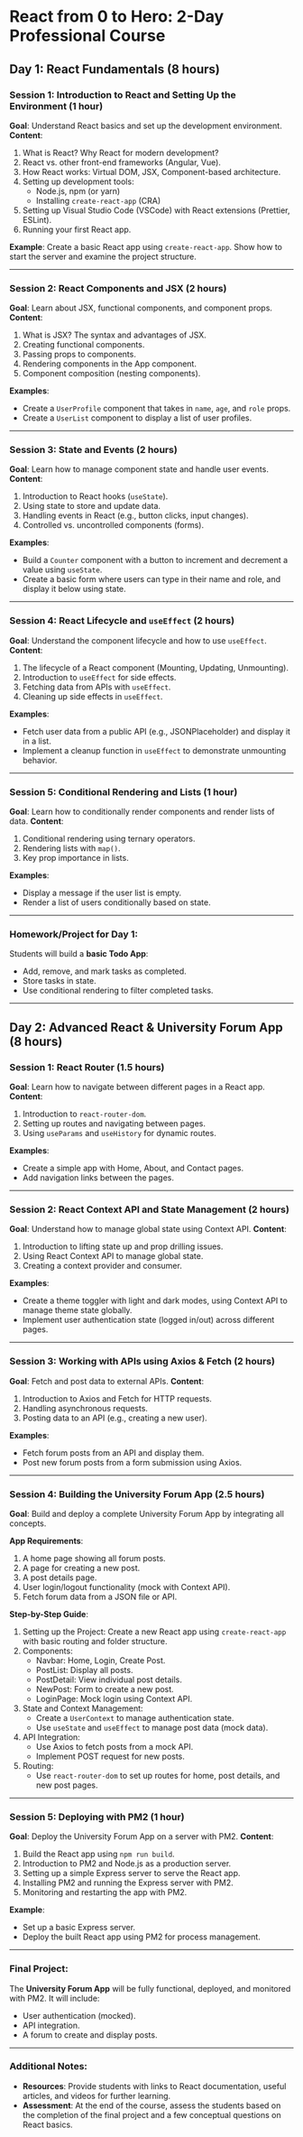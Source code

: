 # React from 0 to Hero: 2-Day Professional Course

## Day 1: React Fundamentals (8 hours)

### Session 1: Introduction to React and Setting Up the Environment (1 hour)
**Goal**: Understand React basics and set up the development environment.
**Content**:
1. What is React? Why React for modern development?
2. React vs. other front-end frameworks (Angular, Vue).
3. How React works: Virtual DOM, JSX, Component-based architecture.
4. Setting up development tools:
   - Node.js, npm (or yarn)
   - Installing `create-react-app` (CRA)
5. Setting up Visual Studio Code (VSCode) with React extensions (Prettier, ESLint).
6. Running your first React app.

**Example**: Create a basic React app using `create-react-app`. Show how to start the server and examine the project structure.

---

### Session 2: React Components and JSX (2 hours)
**Goal**: Learn about JSX, functional components, and component props.
**Content**:
1. What is JSX? The syntax and advantages of JSX.
2. Creating functional components.
3. Passing props to components.
4. Rendering components in the App component.
5. Component composition (nesting components).

**Examples**:
- Create a `UserProfile` component that takes in `name`, `age`, and `role` props.
- Create a `UserList` component to display a list of user profiles.

---

### Session 3: State and Events (2 hours)
**Goal**: Learn how to manage component state and handle user events.
**Content**:
1. Introduction to React hooks (`useState`).
2. Using state to store and update data.
3. Handling events in React (e.g., button clicks, input changes).
4. Controlled vs. uncontrolled components (forms).

**Examples**:
- Build a `Counter` component with a button to increment and decrement a value using `useState`.
- Create a basic form where users can type in their name and role, and display it below using state.

---

### Session 4: React Lifecycle and `useEffect` (2 hours)
**Goal**: Understand the component lifecycle and how to use `useEffect`.
**Content**:
1. The lifecycle of a React component (Mounting, Updating, Unmounting).
2. Introduction to `useEffect` for side effects.
3. Fetching data from APIs with `useEffect`.
4. Cleaning up side effects in `useEffect`.

**Examples**:
- Fetch user data from a public API (e.g., JSONPlaceholder) and display it in a list.
- Implement a cleanup function in `useEffect` to demonstrate unmounting behavior.

---

### Session 5: Conditional Rendering and Lists (1 hour)
**Goal**: Learn how to conditionally render components and render lists of data.
**Content**:
1. Conditional rendering using ternary operators.
2. Rendering lists with `map()`.
3. Key prop importance in lists.

**Examples**:
- Display a message if the user list is empty.
- Render a list of users conditionally based on state.

---

### Homework/Project for Day 1:
Students will build a **basic Todo App**:
- Add, remove, and mark tasks as completed.
- Store tasks in state.
- Use conditional rendering to filter completed tasks.

---

## Day 2: Advanced React & University Forum App (8 hours)

### Session 1: React Router (1.5 hours)
**Goal**: Learn how to navigate between different pages in a React app.
**Content**:
1. Introduction to `react-router-dom`.
2. Setting up routes and navigating between pages.
3. Using `useParams` and `useHistory` for dynamic routes.

**Examples**:
- Create a simple app with Home, About, and Contact pages.
- Add navigation links between the pages.

---

### Session 2: React Context API and State Management (2 hours)
**Goal**: Understand how to manage global state using Context API.
**Content**:
1. Introduction to lifting state up and prop drilling issues.
2. Using React Context API to manage global state.
3. Creating a context provider and consumer.

**Examples**:
- Create a theme toggler with light and dark modes, using Context API to manage theme state globally.
- Implement user authentication state (logged in/out) across different pages.

---

### Session 3: Working with APIs using Axios & Fetch (2 hours)
**Goal**: Fetch and post data to external APIs.
**Content**:
1. Introduction to Axios and Fetch for HTTP requests.
2. Handling asynchronous requests.
3. Posting data to an API (e.g., creating a new user).

**Examples**:
- Fetch forum posts from an API and display them.
- Post new forum posts from a form submission using Axios.

---

### Session 4: Building the University Forum App (2.5 hours)
**Goal**: Build and deploy a complete University Forum App by integrating all concepts.

**App Requirements**:
1. A home page showing all forum posts.
2. A page for creating a new post.
3. A post details page.
4. User login/logout functionality (mock with Context API).
5. Fetch forum data from a JSON file or API.

**Step-by-Step Guide**:
1. Setting up the Project: Create a new React app using `create-react-app` with basic routing and folder structure.
2. Components:
   - Navbar: Home, Login, Create Post.
   - PostList: Display all posts.
   - PostDetail: View individual post details.
   - NewPost: Form to create a new post.
   - LoginPage: Mock login using Context API.
3. State and Context Management:
   - Create a `UserContext` to manage authentication state.
   - Use `useState` and `useEffect` to manage post data (mock data).
4. API Integration:
   - Use Axios to fetch posts from a mock API.
   - Implement POST request for new posts.
5. Routing:
   - Use `react-router-dom` to set up routes for home, post details, and new post pages.

---

### Session 5: Deploying with PM2 (1 hour)
**Goal**: Deploy the University Forum App on a server with PM2.
**Content**:
1. Build the React app using `npm run build`.
2. Introduction to PM2 and Node.js as a production server.
3. Setting up a simple Express server to serve the React app.
4. Installing PM2 and running the Express server with PM2.
5. Monitoring and restarting the app with PM2.

**Example**:
- Set up a basic Express server.
- Deploy the built React app using PM2 for process management.

---

### Final Project:
The **University Forum App** will be fully functional, deployed, and monitored with PM2. It will include:
- User authentication (mocked).
- API integration.
- A forum to create and display posts.

---

### Additional Notes:
- **Resources**: Provide students with links to React documentation, useful articles, and videos for further learning.
- **Assessment**: At the end of the course, assess the students based on the completion of the final project and a few conceptual questions on React basics.
